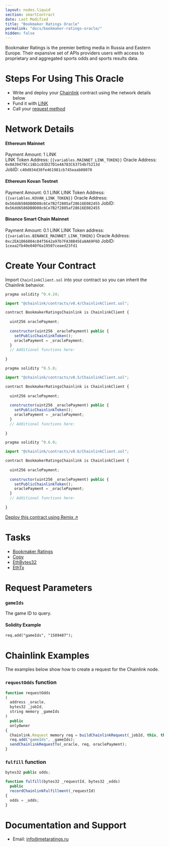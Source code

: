 ```yaml
---
layout: nodes.liquid
section: smartContract
date: Last Modified
title: "Bookmaker Ratings Oracle"
permalink: "docs/bookmaker-ratings-oracle/"
hidden: false
---
```

Bookmaker Ratings is the premier betting media in Russia and Eastern Europe. Their expansive set of APIs providers users with access to proprietary and aggregated sports odds and sports results data.

# Steps For Using This Oracle

- Write and deploy your [Chainlink](../example-walkthrough) contract using the network details below
- Fund it with [LINK](../link-token-contracts)
- Call your [request method](#section-chainlink-examples)

# Network Details

#### Ethereum Mainnet
Payment Amount: 1 LINK  
LINK Token Address: `{{variables.MAINNET_LINK_TOKEN}}` 
Oracle Address: `0x0A39479Cc18b1c03D27D1e4A783C63754b75213d`  
JobID: `c40d034d30fe461981cb745eaab08070`  

#### Ethereum Kovan Testnet
Payment Amount: 0.1  LINK
LINK Token Address: `{{variables.KOVAN_LINK_TOKEN}}`
Oracle Address: `0x56dd6586DB0D08c6Ce7B2f2805af28616E082455`
JobID: `0x56dd6586DB0D08c6Ce7B2f2805af28616E082455`

#### Binance Smart Chain Mainnet
Payment Amount: 0.1 LINK
LINK Token address:`{{variables.BINANCE_MAINNET_LINK_TOKEN}}`
Oracle Address: `0xc2EA1866804c84f5642a97b7FA38B45Ea8A69F6D`
JobID: `1ceaa2fb40e040f6a19507ceaed23fd1`

# Create Your Contract

Import `ChainlinkClient.sol` into your contract so you can inherit the Chainlink behavior.

```javascript Solidity 4
pragma solidity ^0.4.24;

import "@chainlink/contracts/v0.4/ChainlinkClient.sol";

contract BookmakerRatingsChainlink is ChainlinkClient {
  
  uint256 oraclePayment;
  
  constructor(uint256 _oraclePayment) public {
    setPublicChainlinkToken();
    oraclePayment = _oraclePayment;
  }
  // Additional functions here:
  
}
```
```javascript Solidity 5
pragma solidity ^0.5.0;

import "@chainlink/contracts/v0.5/ChainlinkClient.sol";

contract BookmakerRatingsChainlink is ChainlinkClient {
  
  uint256 oraclePayment;
  
  constructor(uint256 _oraclePayment) public {
    setPublicChainlinkToken();
    oraclePayment = _oraclePayment;
  }
  // Additional functions here:
  
}
```
```javascript Solidity 6
pragma solidity ^0.6.0;

import "@chainlink/contracts/v0.6/ChainlinkClient.sol";

contract BookmakerRatingsChainlink is ChainlinkClient {
  
  uint256 oraclePayment;
  
  constructor(uint256 _oraclePayment) public {
    setPublicChainlinkToken();
    oraclePayment = _oraclePayment;
  }
  // Additional functions here:
  
}
```

<div class="row text-center center">
  <div class="col-xs-12 col-md-12">
  <a href="https://remix.ethereum.org/#version=soljson-v0.6.7+commit.b8d736ae.js&optimize=false&evmVersion=null&gist=52cb4628921603e788d494d482ae9e72" target="_blank" class="cl-button--ghost solidity-tracked">Deploy this contract using Remix ↗</a>
  </div>
</div>

# Tasks
* <a href="https://market.link/adapters/c00ebe50-6ab3-46d8-8509-c153c3d87562/data-sources" target="_blank">Bookmaker Ratings</a>
* [Copy](../adapters#copy)
* [EthBytes32](../adapters#ethbytes32)
* [EthTx](../adapters#ethtx)

# Request Parameters
### `gameIds`
The game ID to query.
#### Solidity Example
`req.add("gameIds", "1589487");`

# Chainlink Examples

The examples below show how to create a request for the Chainlink node.

### `requestOdds` function

```javascript
function requestOdds
(
  address _oracle,
  bytes32 _jobId,
  string memory _gameIds
)
  public
  onlyOwner
{
  Chainlink.Request memory req = buildChainlinkRequest(_jobId, this, this.fulfill.selector);
  req.add("gameIds", _gameIds);
  sendChainlinkRequestTo(_oracle, req, oraclePayment);
}
```
### `fulfill` function

```javascript
bytes32 public odds;

function fulfill(bytes32 _requestId, bytes32 _odds)
  public
  recordChainlinkFulfillment(_requestId)
{
  odds = _odds;
}
```

# Documentation and Support
- Email: <a href="mailto:info@metaratings.ru" target="_blank">info@metaratings.ru</a>